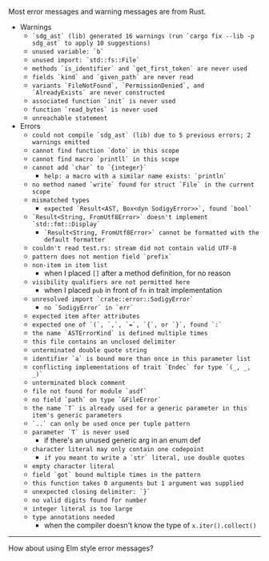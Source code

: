 Most error messages and warning messages are from Rust.

- Warnings
  - ``` `sdg_ast` (lib) generated 16 warnings (run `cargo fix --lib -p sdg_ast` to apply 10 suggestions) ```
  - ``` unused variable: `b` ```
  - ``` unused import: `std::fs::File` ```
  - ``` methods `is_identifier` and `get_first_token` are never used ```
  - ``` fields `kind` and `given_path` are never read ```
  - ``` variants `FileNotFound`, `PermissionDenied`, and `AlreadyExists` are never constructed ```
  - ``` associated function `init` is never used ```
  - ``` function `read_bytes` is never used ```
  - ``` unreachable statement ```
- Errors
  - ``` could not compile `sdg_ast` (lib) due to 5 previous errors; 2 warnings emitted ```
  - ``` cannot find function `doto` in this scope ```
  - ``` cannot find macro `printll` in this scope ```
  - ``` cannot add `char` to `{integer}` ```
    - ``` help: a macro with a similar name exists: `println` ```
  - ``` no method named `write` found for struct `File` in the current scope ```
  - ``` mismatched types ```
    - ``` expected `Result<AST, Box<dyn SodigyError>>`, found `bool` ```
  - ``` `Result<String, FromUtf8Error>` doesn't implement `std::fmt::Display` ```
    - ``` `Result<String, FromUtf8Error>` cannot be formatted with the default formatter ```
  - ``` couldn't read test.rs: stream did not contain valid UTF-8 ```
  - ``` pattern does not mention field `prefix` ```
  - ``` non-item in item list ```
    - when I placed `[]` after a method definition, for no reason
  - ``` visibility qualifiers are not permitted here ```
    - when I placed `pub` in front of `fn` in trait implementation
  - ``` unresolved import `crate::error::SodigyError` ```
    - ``` no `SodigyError` in `err` ```
  - ``` expected item after attributes ```
  - ``` expected one of `(`, `,`, `=`, `{`, or `}`, found `:` ```
  - ``` the name `ASTErrorKind` is defined multiple times ```
  - ``` this file contains an unclosed delimiter ```
  - ``` unterminated double quote string ```
  - ``` identifier `a` is bound more than once in this parameter list ```
  - ``` conflicting implementations of trait `Endec` for type `(_, _, _)` ```
  - ``` unterminated block comment ```
  - ``` file not found for module `asdf` ```
  - ``` no field `path` on type `&FileError` ```
  - ``` the name `T` is already used for a generic parameter in this item's generic parameters ```
  - ``` `..` can only be used once per tuple pattern ```
  - ``` parameter `T` is never used ```
    - if there's an unused generic arg in an enum def
  - ``` character literal may only contain one codepoint ```
    - ``` if you meant to write a `str` literal, use double quotes ```
  - ``` empty character literal ```
  - ``` field `got` bound multiple times in the pattern ```
  - ``` this function takes 0 arguments but 1 argument was supplied ```
  - ``` unexpected closing delimiter: `}` ```
  - ``` no valid digits found for number ```
  - ``` integer literal is too large ```
  - ``` type annotations needed ```
    - when the compiler doesn't know the type of `x.iter().collect()`

---

How about using Elm style error messages?
